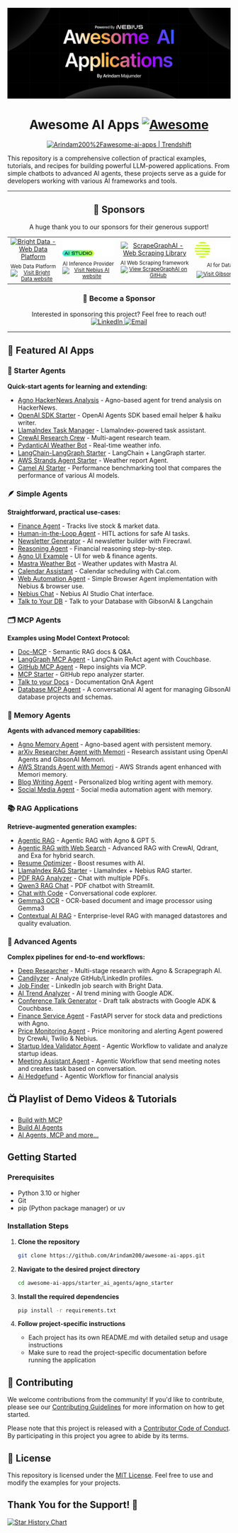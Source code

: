
![Banner](/assets/banner_new.png)


<div align="center">

# Awesome AI Apps [![Awesome](https://awesome.re/badge.svg)](https://awesome.re)


<a href="https://trendshift.io/repositories/14662" target="_blank"><img src="https://trendshift.io/api/badge/repositories/14662" alt="Arindam200%2Fawesome-ai-apps | Trendshift" style="width: 250px; height: 55px;" width="250" height="55"/></a>

</div>


This repository is a comprehensive collection of practical examples, tutorials, and recipes for building powerful LLM-powered applications. From simple chatbots to advanced AI agents, these projects serve as a guide for developers working with various AI frameworks and tools.



---

<div align="center">



## 💎 Sponsors

<p align="center">
  A huge thank you to our sponsors for their generous support!
</p>

<table align="center" cellpadding="10" style="width:100%; border-collapse:collapse;">
  <tr align="center">
    <td width="200" valign="middle" align="center">
      <a href="https://dub.sh/brightdata" target="_blank" title="Visit Bright Data">
        <img src="https://mintlify.s3.us-west-1.amazonaws.com/brightdata/logo/light.svg" height="35" style="max-width:180px;" alt="Bright Data - Web Data Platform">
      </a>
      <br>
      <sub>
        <span style="white-space:nowrap;">Web Data Platform</span>
        <br>
        <a href="https://dub.sh/brightdata" target="_blank">
          <img src="https://img.shields.io/badge/Visit%20Site-blue?style=flat-square" alt="Visit Bright Data website">
        </a>
      </sub>
    </td>
    <td width="200" valign="middle" align="center">
      <a href="https://dub.sh/nebius" target="_blank" title="Visit Nebius AI">
        <img src="./assets/nebius.png" height="36" style="max-width:180px;" alt="Nebius AI - AI Platform">
      </a>
      <br>
      <sub>
        <span style="white-space:nowrap;">AI Inference Provider</span>
        <br>
        <a href="https://dub.sh/nebius" target="_blank">
          <img src="https://img.shields.io/badge/Visit%20Site-blue?style=flat-square" alt="Visit Nebius AI website">
        </a>
      </sub>
    </td>
    <td width="200" valign="middle" align="center">
      <a href="https://dub.sh/scrapegraphai" target="_blank" title="Visit ScrapeGraphAI on GitHub">
        <img src="https://raw.githubusercontent.com/ScrapeGraphAI/ScrapeGraph-AI/main/docs/assets/scrapegraphai_logo.png" height="44" style="max-width:180px;" alt="ScrapeGraphAI - Web Scraping Library">
      </a>
      <br>
      <sub>
        <span style="white-space:nowrap;">AI Web Scraping framework</span>
        <br>
        <a href="https://dub.sh/scrapegraphai" target="_blank">
          <img src="https://img.shields.io/badge/Visit%20Site-blue?style=flat-square" alt="View ScrapeGraphAI on GitHub">
        </a>
      </sub>
    </td>
    <td width="200" valign="middle" align="center">
      <a href="https://dub.sh/gibson" target="_blank" title="Visit GibsonAI">
        <img src="assets/gibson.svg" height="36" style="max-width:180px;" alt="GibsonAI - AI for Databases">
      </a>
      <br>
      <sub>
        <span style="white-space:nowrap;">AI for Databases</span>
        <br>
        <a href="https://dub.sh/gibson" target="_blank">
          <img src="https://img.shields.io/badge/Visit%20Site-blue?style=flat-square" alt="Visit GibsonAI website">
        </a>
      </sub>
    </td>
  </tr>
</table>

### 💎 Become a Sponsor

<p align="center">
Interested in sponsoring this project? Feel free to reach out!
<br/>
<a href="https://dub.sh/arindam-linkedin" target="_blank">
    <img src="https://img.shields.io/badge/LinkedIn-0077B5?style=for-the-badge&logo=linkedin&logoColor=white" alt="LinkedIn">
</a>
<a href="mailto:arindammajumder2020@gmail.com">
    <img src="https://img.shields.io/badge/Email-D14836?style=for-the-badge&logo=gmail&logoColor=white" alt="Email">
</a>
</p>

</div>

---

<!-- ## 🚀 Featured AI Agent Frameworks

- [<img src="https://raw.githubusercontent.com/google/adk-python/main/assets/agent-development-kit.png" alt="Google ADK logo" width="20" height="20"> Google Agent Development Kit (ADK)](https://google.github.io/adk-docs/)
- [<img src="https://avatars.githubusercontent.com/u/14957082?s=200&v=4" alt="OpenAI Agents SDK logo" width="20" height="20"> OpenAI Agents SDK](https://openai.github.io/openai-agents-python/)
- [<img src="https://cdn.simpleicons.org/langchain" alt="LangChain logo" width="25" height="25"> LangChain ](https://python.langchain.com/)
- [<img src="https://avatars.githubusercontent.com/u/130722866?s=200&v=4" alt="Llamaindex logo" width="20" height="20"> LlamaIndex](https://www.llamaindex.ai/)
- [<img src="https://avatars.githubusercontent.com/u/104874993?s=48&v=4" alt="Agno logo" width="20" height="20"> Agno](https://www.agno.com/)
- [<img src="https://cdn.prod.website-files.com/66cf2bfc3ed15b02da0ca770/66d07240057721394308addd_Logo%20(1).svg" alt="CrewAI logo" width="35" height="25"> CrewAI](https://www.crewai.com/)
- [<img src="https://avatars.githubusercontent.com/u/209155962?s=200&v=4" alt="AWS Strands Agents logo" width="20" height="20"> AWS Strands Agent](https://strandsagents.com/)
- [<img src="https://avatars.githubusercontent.com/u/110818415?s=200&v=4" alt="Pydantic AI logo" width="20" height="20"> Pydantic AI](https://ai.pydantic.dev/)
- [<img src="https://avatars.githubusercontent.com/u/134388954?s=200&v=4" alt="Camel AI logo" width="20" height="20"> CAMEL‑AI](https://www.camel-ai.org/)
- [<img src="assets/DSPy.png" alt="DSPy logo" width="20" height="20"> DSPy](https://dspy.ai/) -->

## 🚀 Featured AI Apps

### 🧩 Starter Agents

**Quick-start agents for learning and extending:**

- [Agno HackerNews Analysis](starter_ai_agents/agno_starter) - Agno-based agent for trend analysis on HackerNews.
- [OpenAI SDK Starter](starter_ai_agents/openai_agents_sdk) - OpenAI Agents SDK based email helper & haiku writer.
- [LlamaIndex Task Manager](starter_ai_agents/llamaindex_starter) - LlamaIndex-powered task assistant.
- [CrewAI Research Crew](starter_ai_agents/crewai_starter) - Multi-agent research team.
- [PydanticAI Weather Bot](starter_ai_agents/pydantic_starter) - Real-time weather info.
- [LangChain-LangGraph Starter](starter_ai_agents/langchain_langgraph_starter) - LangChain + LangGraph starter.
- [AWS Strands Agent Starter](starter_ai_agents/aws_strands_starter) - Weather report Agent.
- [Camel AI Starter](starter_ai_agents/camel_ai_starter) - Performance benchmarking tool that compares the performance of various AI models.

### 🪶 Simple Agents

**Straightforward, practical use-cases:**

- [Finance Agent](simple_ai_agents/finance_agent) - Tracks live stock & market data.
- [Human-in-the-Loop Agent](simple_ai_agents/human_in_the_loop_agent) - HITL actions for safe AI tasks.
- [Newsletter Generator](simple_ai_agents/newsletter_agent) - AI newsletter builder with Firecrawl.
- [Reasoning Agent](simple_ai_agents/reasoning_agent) - Financial reasoning step-by-step.
- [Agno UI Example](simple_ai_agents/agno_ui_agent) - UI for web & finance agents.
- [Mastra Weather Bot](simple_ai_agents/mastra_ai_weather_agent) - Weather updates with Mastra AI.
- [Calendar Assistant](simple_ai_agents/cal_scheduling_agent) - Calendar scheduling with Cal.com.
- [Web Automation Agent](simple_ai_agents/browser_agent) - Simple Browser Agent implementation with Nebius & browser use.
- [Nebius Chat](simple_ai_agents/nebius_chat) - Nebius AI Studio Chat interface.
- [Talk to Your DB](simple_ai_agents/talk_to_db) - Talk to your Database with GibsonAI & Langchain

### 🗂️ MCP Agents

**Examples using Model Context Protocol:**

- [Doc-MCP](mcp_ai_agents/doc_mcp) - Semantic RAG docs & Q\&A.
- [LangGraph MCP Agent](mcp_ai_agents/langchain_langgraph_mcp_agent) - LangChain ReAct agent with Couchbase.
- [GitHub MCP Agent](mcp_ai_agents/github_mcp_agent) - Repo insights via MCP.
- [MCP Starter](mcp_ai_agents/mcp_starter) - GitHub repo analyzer starter.
- [Talk to your Docs](mcp_ai_agents/docs_qna_agent) - Documentation QnA Agent
- [Database MCP Agent](mcp_ai_agents/database_mcp_agent) - A conversational AI agent for managing GibsonAI database projects and schemas.

### 🧠 Memory Agents

**Agents with advanced memory capabilities:**

- [Agno Memory Agent](memory_agents/agno_memory_agent) - Agno-based agent with persistent memory.
- [arXiv Researcher Agent with Memori](memory_agents/arxiv_researcher_agent_with_memori) - Research assistant using OpenAI Agents and GibsonAI Memori.
- [AWS Strands Agent with Memori](memory_agents/aws_strands_agent_with_memori) - AWS Strands agent enhanced with Memori memory.
- [Blog Writing Agent](memory_agents/blog_writing_agent) - Personalized blog writing agent with memory.
- [Social Media Agent](memory_agents/social_media_agent) - Social media automation agent with memory.


### 📚 RAG Applications

**Retrieve-augmented generation examples:**

- [Agentic RAG](rag_apps/agentic_rag) - Agentic RAG with Agno & GPT 5.
- [Agentic RAG with Web Search](rag_apps/agentic_rag_with_web_search) - Advanced RAG with CrewAI, Qdrant, and Exa for hybrid search.
- [Resume Optimizer](rag_apps/resume_optimizer) - Boost resumes with AI.
- [LlamaIndex RAG Starter](rag_apps/llamaIndex_starter) - LlamaIndex + Nebius RAG starter.
- [PDF RAG Analyzer](rag_apps/pdf_rag_analyser) - Chat with multiple PDFs.
- [Qwen3 RAG Chat](rag_apps/qwen3_rag) - PDF chatbot with Streamlit.
- [Chat with Code](rag_apps/chat_with_code) - Conversational code explorer.
- [Gemma3 OCR](rag_apps/gemma_ocr/) - OCR-based document and image processor using Gemma3
- [Contextual AI RAG](rag_apps/contextual_ai_rag) - Enterprise-level RAG with managed datastores and quality evaluation.

### 🔬 Advanced Agents

**Complex pipelines for end-to-end workflows:**

- [Deep Researcher](advance_ai_agents/deep_researcher_agent) - Multi-stage research with Agno & Scrapegraph AI.
- [Candilyzer](advance_ai_agents/candidate_analyser) - Analyze GitHub/LinkedIn profiles.
- [Job Finder](advance_ai_agents/job_finder_agent) - LinkedIn job search with Bright Data.
- [AI Trend Analyzer](advance_ai_agents/trend_analyzer_agent) - AI trend mining with Google ADK.
- [Conference Talk Generator](advance_ai_agents/conference_talk_abstract_generator) - Draft talk abstracts with Google ADK & Couchbase.
- [Finance Service Agent](advance_ai_agents/finance_service_agent) - FastAPI server for stock data and predictions with Agno.
- [Price Monitoring Agent](advance_ai_agents/price_monitoring_agent) - Price monitoring and alerting Agent powered by CrewAi, Twilio & Nebius.
- [Startup Idea Validator Agent](advance_ai_agents/startup_idea_validator_agent) - Agentic Workflow to validate and analyze startup ideas.
- [Meeting Assistant Agent](advance_ai_agents/meeting_assistant_agent) - Agentic Workflow that send meeting notes and creates task based on conversation.
- [Ai Hedgefund](advance_ai_agents/ai-hedgefund) - Agentic Workflow for financial analysis

## 📺 Playlist of Demo Videos & Tutorials

- [Build with MCP](https://www.youtube.com/playlist?list=PLMZM1DAlf0Lolxax4L2HS54Me8gn1gkz4)
- [Build AI Agents](https://www.youtube.com/playlist?list=PLMZM1DAlf0LqixhAG9BDk4O_FjqnaogK8)
- [AI Agents, MCP and more...](https://www.youtube.com/playlist?list=PL2ambAOfYA6-LDz0KpVKu9vJKAqhv0KKI)

## Getting Started

### Prerequisites

- Python 3.10 or higher
- Git
- pip (Python package manager) or uv

### Installation Steps

1. **Clone the repository**

   ```bash
   git clone https://github.com/Arindam200/awesome-ai-apps.git
   ```

2. **Navigate to the desired project directory**

   ```bash
   cd awesome-ai-apps/starter_ai_agents/agno_starter
   ```

3. **Install the required dependencies**

   ```bash
   pip install -r requirements.txt
   ```

4. **Follow project-specific instructions**
   - Each project has its own README.md with detailed setup and usage instructions
   - Make sure to read the project-specific documentation before running the application

## 🤝 Contributing

We welcome contributions from the community! If you'd like to contribute, please see our [Contributing Guidelines](CONTRIBUTING.md) for more information on how to get started.

Please note that this project is released with a [Contributor Code of Conduct](CODE_OF_CONDUCT.md). By participating in this project you agree to abide by its terms.

## 📜 License

This repository is licensed under the [MIT License](./LICENSE). Feel free to use and modify the examples for your projects.

## Thank You for the Support! 🙏

[![Star History Chart](https://api.star-history.com/svg?repos=Arindam200/awesome-ai-apps&type=Date)](https://www.star-history.com/#Arindam200/awesome-ai-apps&Date)
